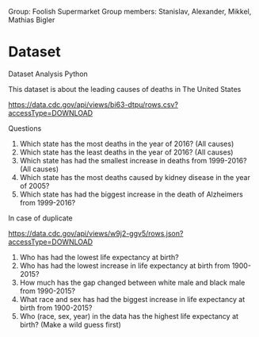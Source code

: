 Group: Foolish Supermarket
Group members: Stanislav, Alexander, Mikkel, Mathias Bigler
# Dataset
Dataset Analysis Python

This dataset is about the leading causes of deaths in The United States

https://data.cdc.gov/api/views/bi63-dtpu/rows.csv?accessType=DOWNLOAD

Questions

1. Which state has the most deaths in the year of 2016? (All causes)
2. Which state has the least deaths in the year of 2016? (All causes)
3. Which state has had the smallest increase in deaths from 1999-2016? (All causes)
4. Which state has the most deaths caused by kidney disease in the year of 2005?
5. Which state has had the biggest increase in the death of Alzheimers from 1999-2016?

In case of duplicate

https://data.cdc.gov/api/views/w9j2-ggv5/rows.json?accessType=DOWNLOAD

1. Who has had the lowest life expectancy at birth?
2. Who has had the lowest increase in life expectancy at birth from 1900-2015?
3. How much has the gap changed between white male and black male from 1990-2015?
4. What race and sex has had the biggest increase in life expectancy at birth from 1900-2015?
5. Who (race, sex, year) in the data has the highest life expectancy at birth? (Make a wild guess first)


